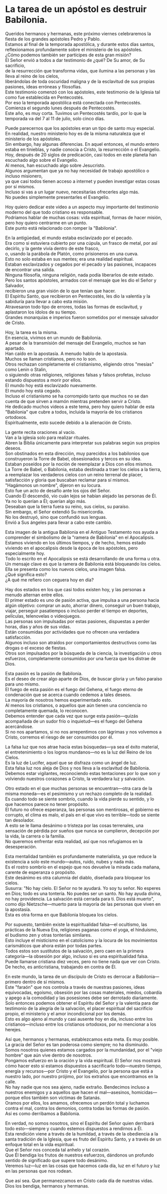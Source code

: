 # La tarea de un apóstol es destruir Babilonia.  

Queridos hermanos y hermanas, este próximo viernes celebraremos la fiesta de los grandes apóstoles Pedro y Pablo.  
Estamos al final de la temporada apostólica, y durante estos días santos, reflexionamos profundamente sobre el ministerio de los apóstoles.  
¿Cómo podemos también ser partícipes de esta gran misión?  
El Señor envió a todos a dar testimonio de ¿qué? De Su amor, de Su sacrificio,  
de la resurrección que transforma vidas, que ilumina a las personas y las lleva al reino de los cielos,  
liberándolas de toda oscuridad maligna y de la esclavitud de sus propias pasiones, ideas erróneas y filosofías.  
Este testimonio comenzó con los apóstoles, este testimonio de la Iglesia tal como fue establecida en Pentecostés.  
Por eso la temporada apostólica está conectada con Pentecostés. Comienza el segundo lunes después de Pentecostés.  
Este año, es muy corta. Tuvimos un Pentecostés tardío, por lo que la temporada va del 7 al 11 de julio, solo cinco días.  

Puede parecernos que los apóstoles eran un tipo de santo muy especial.  
En realidad, nuestro ministerio hoy es de la misma naturaleza que el ministerio de los apóstoles.  
Sin embargo, hay algunas diferencias. En aquel entonces, el mundo entero estaba en tinieblas, y nadie conocía a Cristo, la resurrección o el Evangelio.  
Hoy, después de 20 siglos de predicación, casi todos en este planeta han escuchado algo sobre el Evangelio.  
Al menos, han escuchado algo sobre Jesucristo.  
Algunos argumentan que ya no hay necesidad de trabajo apostólico o incluso misionero,  
ya que casi todos tienen acceso a internet y pueden investigar estas cosas por sí mismos.  
Incluso si vas a un lugar nuevo, necesitarías ofrecerles algo más.  
No puedes simplemente presentarles el Evangelio.  

Hoy quiero dedicar este video a un aspecto muy importante del testimonio moderno del que todo cristiano es responsable.  
Podríamos hablar de muchas cosas: vida espiritual, formas de hacer misión, pero hoy quiero centrarme en un punto.  
Este punto está relacionado con romper la "Babilonia".  

En la antigüedad, el mundo estaba esclavizado por el pecado.  
Era como si estuviera cubierto por una cúpula, un frasco de metal, por así decirlo, y la gente vivía dentro de este frasco,  
o, usando la parábola de Platón, como prisioneros en una cueva.  
Esto no solo estaba en sus mentes; era una realidad espiritual.  
Estaban esclavizados y cegados por el pecado y las pasiones, incapaces de encontrar una salida.  
Ninguna filosofía, ninguna religión, nada podía liberarlos de este estado.  
Pero los santos apóstoles, armados con el mensaje que les dio el Señor y Salvador,  
recibieron una gran visión de lo que tenían que hacer.  
El Espíritu Santo, que recibieron en Pentecostés, les dio la valentía y la sabiduría para llevar a cabo esta misión.  
Atravesaron todo tipo de errores, todas las formas de esclavitud, y aplastaron los ídolos de su tiempo.  
Grandes monarquías e imperios fueron sometidos por el mensaje salvador de Cristo.  

Hoy, la tarea es la misma.  
En esencia, vivimos en un mundo de Babilonia.  
A pesar de la transmisión del mensaje del Evangelio, muchos se han apartado.  
Han caído en la apostasía. A menudo hablo de la apostasía.  
Muchos se llaman cristianos, pero no lo son.  
Otros rechazan completamente el cristianismo, eligiendo otros "mesías" como Lenin o Stalin,  
o siguiendo otras religiones, religiones falsas y falsos profetas, incluso estando dispuestos a morir por ellos.  
El mundo hoy está esclavizado nuevamente.  
El mundo hoy está cegado.  
Incluso el cristianismo se ha corrompido tanto que muchos no se dan cuenta de que sirven a mamón mientras pretenden servir a Cristo.  
He dedicado muchos videos a este tema, pero hoy quiero hablar de esta "Babilonia" que cubre a todos, incluida la mayoría de los cristianos ortodoxos.  
Espiritualmente, esto sucede debido a la alienación de Cristo.

La gente recita oraciones al vacío.  
Van a la iglesia solo para realizar rituales.  
Abren la Biblia únicamente para interpretar sus palabras según sus propios deseos.  
Son obstinados en esta dirección, muy parecidos a los babilonios que construyeron la Torre de Babel, obsesionados y tercos en su idea.  
Estaban poseídos por la noción de reemplazar a Dios con ellos mismos.  
La Torre de Babel, o Babilonia, estaba destinada a traer los cielos a la tierra, a reemplazar los verdaderos cielos con un reino terrenal de placer, satisfacción y gloria que buscaban reclamar para sí mismos.  
"Hagámonos un nombre", dijeron en su locura.  
Esto fue un acto de desafío ante los ojos del Señor.  
Cuando Él descendió, vio cuán lejos se habían alejado las personas de Él.  
Ya no lo querían a Él; querían algo más.  
Deseaban que la tierra fuera su reino, sus cielos, su paraíso.  
Sin embargo, el Señor extendió Su misericordia.  
No los destruyó, sino que confundió sus lenguas.  
Envió a Sus ángeles para llevar a cabo este cambio.  

Esta imagen de la antigua Babilonia en el Antiguo Testamento nos ayuda a comprender el simbolismo de la "ramera de Babilonia" en el Apocalipsis.  
Estamos viviendo en los últimos tiempos, y de hecho, hemos estado viviendo en el apocalipsis desde la época de los apóstoles, pero especialmente hoy.  
Todo lo escrito en el Apocalipsis se está desarrollando de una forma u otra.  
Un mensaje clave es que la ramera de Babilonia está bloqueando los cielos.  
Ella se presenta como los nuevos cielos, una imagen falsa.  
¿Qué significa esto?  
¿A qué me refiero con ceguera hoy en día?  

Hay dos estados en los que casi todos existen hoy, y las personas a menudo alternan entre ellos.  
El primer estado es uno de pasión activa, que impulsa a una persona hacia algún objetivo: comprar un auto, ahorrar dinero, conseguir un buen trabajo, viajar, perseguir pasatiempos o incluso perder el tiempo en deportes, películas, telenovelas o videojuegos.  
Las personas son impulsadas por estas pasiones, dispuestas a perder horas, días y años de sus vidas.  
Están consumidas por actividades que no ofrecen una verdadera satisfacción.  
Algunos incluso son atraídos por comportamientos destructivos como las drogas o el exceso de fiestas.  
Otros son impulsados por la búsqueda de la ciencia, la investigación u otros esfuerzos, completamente consumidos por una fuerza que los distrae de Dios.  

Esta pasión es la pasión de Babilonia.  
Es el deseo de crear algo aparte de Dios, de buscar gloria y un falso paraíso para uno mismo.  
El fuego de esta pasión es el fuego del Gehena, el fuego eterno de condenación que se acerca cuando cedemos a tales deseos.  
La mayoría de nosotros hemos experimentado esto.  
Al menos los cristianos, o aquellos que aún tienen una conciencia no completamente quemada, lo reconocen.  
Debemos entender que cada vez que surge esta pasión—quizás acompañada de un sudor frío o inquietud—es el fuego del Gehena acercándose.  
Si no nos apartamos, si no nos arrepentimos con lágrimas y nos volvemos a Cristo, corremos el riesgo de ser consumidos por él.  

La falsa luz que nos atrae hacia estas búsquedas—ya sea el éxito material, el entretenimiento o los logros mundanos—no es la luz del Reino de los Cielos.  
Es la luz de Lucifer, aquel que se disfraza como un ángel de luz.  
Esta falsa luz nos aleja de Dios y nos lleva a la esclavitud de Babilonia.  
Debemos estar vigilantes, reconociendo estas tentaciones por lo que son y volviendo nuestros corazones a Cristo, la verdadera luz y salvación.

Otro estado en el que muchas personas se encuentran—otra cara de la misma moneda—es el pesimismo y un rechazo completo de la realidad.  
Es cuando todo se siente sombrío, cuando la vida pierde su sentido, y lo que hacemos parece no tener propósito.  
El futuro no ofrece esperanza, las personas son mentirosas, el gobierno es corrupto, el clima es malo, el país en el que vivo es terrible—todo se siente tan desolador.  
A esto se le llama desánimo o tristeza por las cosas terrenales, una sensación de pérdida por sueños que nunca se cumplieron, decepción por la vida, la carrera o la familia.  
No queremos enfrentar esta realidad, así que nos refugiamos en la desesperación.  

Esta mentalidad también es profundamente materialista, ya que reduce la existencia a solo este mundo—autos, ruido, nubes y nada más.  
Es el rostro sombrío en el espejo que nos devuelve la mirada cada mañana, carente de esperanza o propósito.  
Este desánimo es otra calumnia del diablo, diseñada para bloquear los cielos.  
Susurra: "No hay cielo. El Señor no te ayudará. Yo soy tu señor. No esperes en Dios; todo es una tontería. No puedes ser un santo. No hay ayuda divina, no hay providencia. La salvación está cerrada para ti. Dios está muerto", como dijo Nietzsche—muerto para la mayoría de las personas que viven en la apostasía.  
Esta es otra forma en que Babilonia bloquea los cielos.  

Por supuesto, también existe la espiritualidad falsa—el ocultismo, las prácticas de la Nueva Era, religiones paganas como el yoga, el hinduismo, el budismo zen y otras tonterías similares.  
Esto incluye el misticismo en el catolicismo y la locura de los movimientos carismáticos que ahora están por todas partes.  
Todos estos son sustitutos de la salvación, pero caen en la primera categoría—la obsesión por algo, incluso si es una espiritualidad falsa.  
Puede llamarse cristiana diez veces, pero no tiene nada que ver con Cristo. De hecho, es anticristiana, trabajando en contra de Él.  

En este mundo, la tarea de un discípulo de Cristo es derrocar a Babilonia—primero dentro de sí mismos.  
Este "faraón" que nos controla a través de nuestras pasiones, ideas equivocadas, egoísmo, obsesión por las cosas materiales, miedos, cobardía y apego a la comodidad y las posesiones debe ser derrotado diariamente.  
Solo entonces podemos obtener el Espíritu del Señor y la valentía para dar testimonio de la alegría de la salvación, el placer espiritual del sacrificio propio, el ministerio y el amor incondicional por los demás.  
Esto es algo ajeno al mundo y casi ausente hoy en día, incluso entre los cristianos—incluso entre los cristianos ortodoxos, por no mencionar a los herejes.  

Así que, hermanos y hermanas, establezcamos esta meta. Es muy posible.  
La gracia del Señor es tan poderosa como siempre; no ha disminuido.  
Somos nosotros quienes estamos cargados por la mundanidad, por el "viejo hombre" que aún vive dentro de nosotros.  
Pongamos esfuerzo en la oración y la vida espiritual. El Señor nos mostrará cómo hacer esto si estamos dispuestos a sacrificarlo todo—nuestro tiempo, energía y recursos—por Cristo y el Evangelio, por la persona que está a nuestro lado, por nuestro prójimo, por los extraños que encontramos en la calle.  
No hay nadie que nos sea ajeno, nadie extraño. Bendecimos incluso a nuestros enemigos y a aquellos que hacen el mal—asesinos, homicidas—porque ellos también son víctimas de Satanás.  
Oramos por ellos, los amamos, ofrecemos un perdón total y luchamos contra el mal, contra los demonios, contra todas las formas de pasión.  
Así es como derribamos a Babilonia.  

En verdad, no somos nosotros, sino el Espíritu del Señor quien derribará todo esto—siempre y cuando estemos dispuestos a rendirnos a Él.  
Esta rendición viene a través de la humildad, a través de la obediencia a la santa tradición de la Iglesia, que es fruto del Espíritu Santo, y a través de un enfoque total en la vida espiritual.  
Que el Señor nos conceda tal anhelo y tal corazón.  
Que Él bendiga los frutos de nuestros esfuerzos, dándonos un profundo sentido de significado que supere todo desánimo.  
Veremos luz—luz en las cosas que hacemos cada día, luz en el futuro y luz en las personas que nos rodean.  

Que así sea. Que permanezcamos en Cristo cada día de nuestras vidas.  
Dios los bendiga, hermanos y hermanas.

